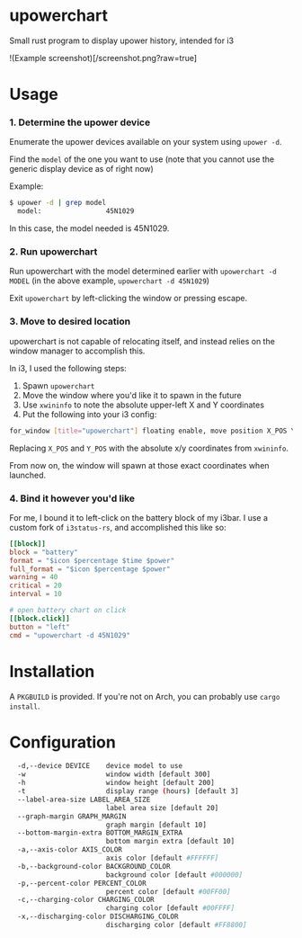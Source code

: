 # upowerchart

Small rust program to display upower history, intended for i3

!(Example screenshot)[/screenshot.png?raw=true]

# Usage

### 1. Determine the upower device

Enumerate the upower devices available on your system using `upower -d`.

Find the `model` of the one you want to use (note that you cannot use the generic display device as of right now)

Example:

```sh
$ upower -d | grep model
  model:                45N1029
```

In this case, the model needed is 45N1029.

### 2. Run upowerchart

Run upowerchart with the model determined earlier with `upowerchart -d MODEL` (in the above example, `upowerchart -d 45N1029`)

Exit `upowerchart` by left-clicking the window or pressing escape.

### 3. Move to desired location

upowerchart is not capable of relocating itself, and instead relies on the window manager to accomplish this. 

In i3, I used the following steps:

1. Spawn `upowerchart`
2. Move the window where you'd like it to spawn in the future
3. Use `xwininfo` to note the absolute upper-left X and Y coordinates
4. Put the following into your i3 config:

```sh
for_window [title="upowerchart"] floating enable, move position X_POS Y_POS
```

Replacing `X_POS` and `Y_POS` with the absolute x/y coordinates from `xwininfo`.

From now on, the window will spawn at those exact coordinates when launched.

### 4. Bind it however you'd like

For me, I bound it to left-click on the battery block of my i3bar. I use a custom fork of `i3status-rs`, and accomplished
this like so:

```toml
[[block]]
block = "battery"
format = "$icon $percentage $time $power"
full_format = "$icon $percentage $power"
warning = 40
critical = 20
interval = 10

# open battery chart on click
[[block.click]]
button = "left"
cmd = "upowerchart -d 45N1029"
```

# Installation

A `PKGBUILD` is provided. If you're not on Arch, you can probably use `cargo install`.

# Configuration

```sh
  -d,--device DEVICE    device model to use
  -w                    window width [default 300]
  -h                    window height [default 200]
  -t                    display range (hours) [default 3]
  --label-area-size LABEL_AREA_SIZE
                        label area size [default 20]
  --graph-margin GRAPH_MARGIN
                        graph margin [default 10]
  --bottom-margin-extra BOTTOM_MARGIN_EXTRA
                        bottom margin extra [default 10]
  -a,--axis-color AXIS_COLOR
                        axis color [default #FFFFFF]
  -b,--background-color BACKGROUND_COLOR
                        background color [default #000000]
  -p,--percent-color PERCENT_COLOR
                        percent color [default #00FF00]
  -c,--charging-color CHARGING_COLOR
                        charging color [default #00FFFF]
  -x,--discharging-color DISCHARGING_COLOR
                        discharging color [default #FF8800]
```
